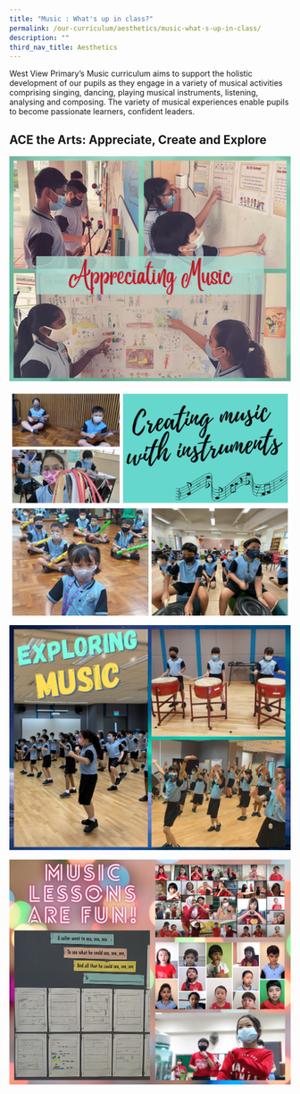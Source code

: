 ```yaml
---
title: "Music : What's up in class?"
permalink: /our-curriculum/aesthetics/music-what-s-up-in-class/
description: ""
third_nav_title: Aesthetics
---
```


West View Primary’s Music curriculum aims to support the holistic development of our pupils as they engage in a variety of musical activities comprising singing, dancing, playing musical instruments, listening, analysing and composing. The variety of musical experiences enable pupils to become passionate learners, confident leaders.

ACE the Arts: Appreciate, Create and Explore
--------------------------------------------

![ACE the Arts: Appreciate, Create and Explore](/images/Appreciating.png)

![ACE the Arts: Appreciate, Create and Explore](/images/Creating.png)

![ACE the Arts: Appreciate, Create and Explore](/images/explore.png)

![ACE the Arts: Appreciate, Create and Explore](/images/4th%20pic.png)
